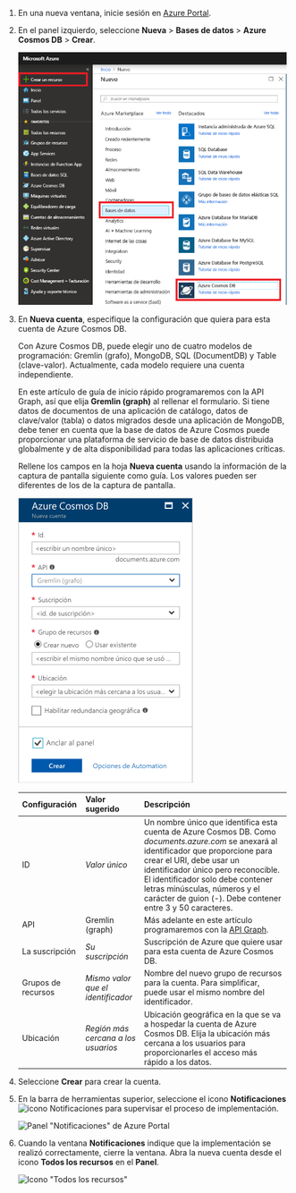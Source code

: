 1. En una nueva ventana, inicie sesión en [Azure Portal](https://portal.azure.com/).

2. En el panel izquierdo, seleccione **Nueva** > **Bases de datos** > **Azure Cosmos DB** > **Crear**.
   
   ![Panel "Bases de datos" de Azure Portal](./media/cosmos-db-create-dbaccount-graph/create-nosql-db-databases-json-tutorial-1.png)

3. En **Nueva cuenta**, especifique la configuración que quiera para esta cuenta de Azure Cosmos DB. 

    Con Azure Cosmos DB, puede elegir uno de cuatro modelos de programación: Gremlin (grafo), MongoDB, SQL (DocumentDB) y Table (clave-valor). Actualmente, cada modelo requiere una cuenta independiente.
       
    En este artículo de guía de inicio rápido programaremos con la API Graph, así que elija **Gremlin (graph)** al rellenar el formulario. Si tiene datos de documentos de una aplicación de catálogo, datos de clave/valor (tabla) o datos migrados desde una aplicación de MongoDB, debe tener en cuenta que la base de datos de Azure Cosmos puede proporcionar una plataforma de servicio de base de datos distribuida globalmente y de alta disponibilidad para todas las aplicaciones críticas.

    Rellene los campos en la hoja **Nueva cuenta** usando la información de la captura de pantalla siguiente como guía. Los valores pueden ser diferentes de los de la captura de pantalla.
 
    ![Hoja "Nueva cuenta"](./media/cosmos-db-create-dbaccount-graph/create-nosql-db-databases-json-tutorial-2.png)

    Configuración|Valor sugerido|Descripción
    ---|---|---
    ID|*Valor único*|Un nombre único que identifica esta cuenta de Azure Cosmos DB. Como *documents.azure.com* se anexará al identificador que proporcione para crear el URI, debe usar un identificador único pero reconocible. El identificador solo debe contener letras minúsculas, números y el carácter de guion (-). Debe contener entre 3 y 50 caracteres.
    API|Gremlin (graph)|Más adelante en este artículo programaremos con la [API Graph](../articles/cosmos-db/graph-introduction.md).|
    La suscripción|*Su suscripción*|Suscripción de Azure que quiere usar para esta cuenta de Azure Cosmos DB. 
    Grupos de recursos|*Mismo valor que el identificador*|Nombre del nuevo grupo de recursos para la cuenta. Para simplificar, puede usar el mismo nombre del identificador. 
    Ubicación|*Región más cercana a los usuarios*|Ubicación geográfica en la que se va a hospedar la cuenta de Azure Cosmos DB. Elija la ubicación más cercana a los usuarios para proporcionarles el acceso más rápido a los datos.

4. Seleccione **Crear** para crear la cuenta.

5. En la barra de herramientas superior, seleccione el icono **Notificaciones**![icono Notificaciones](./media/cosmos-db-create-dbaccount-graph/notification-icon.png) para supervisar el proceso de implementación.

    ![Panel "Notificaciones" de Azure Portal](./media/cosmos-db-create-dbaccount-graph/notification.png)

6. Cuando la ventana **Notificaciones** indique que la implementación se realizó correctamente, cierre la ventana. Abra la nueva cuenta desde el icono **Todos los recursos** en el **Panel**. 

    ![Icono "Todos los recursos"](./media/cosmos-db-create-dbaccount-graph/azure-documentdb-all-resources.png)